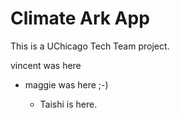 # Climate Ark App

This is a UChicago Tech Team project.

vincent was here

-   maggie was here ;-)

    -   Taishi is here.
